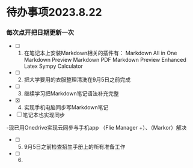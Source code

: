 # 待办事项2023.8.22

### 每次点开把日期更新一次

* [ ] 1. 在笔记本上安装Markdown相关的插件有：
Markdown All in One
Markdown Preview
Markdown PDF
Markdown Preview Enhanced  
Latex Sympy Calculator
* [ ] 2. 把大学要用的衣服整理清洗在9月5日之前完成  
* [ ] 3. 继续学习把Markdown笔记语法补充完整
* [x] 4. 实现手机电脑同步写Markdown笔记  
* [ ]  笔记本也实现同步

-现已用Onedrive实现云同步与手机app （Flie Manager +）、（Markor）解决
* [ ] 5.  9月5日之前检查招生手册上的所有准备工作
* [ ] 6.